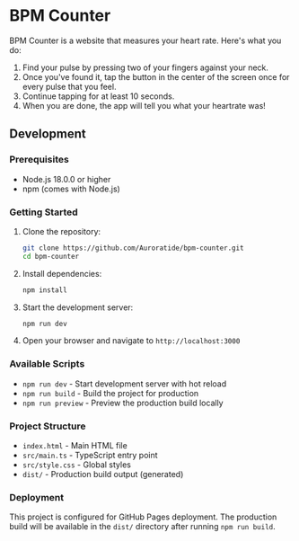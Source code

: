 # BPM Counter

BPM Counter is a website that measures your heart rate. Here's what you do:

1. Find your pulse by pressing two of your fingers against your neck.
2. Once you've found it, tap the button in the center of the screen once for every pulse that you feel.
3. Continue tapping for at least 10 seconds.
4. When you are done, the app will tell you what your heartrate was!

## Development

### Prerequisites

- Node.js 18.0.0 or higher
- npm (comes with Node.js)

### Getting Started

1. Clone the repository:
   ```bash
   git clone https://github.com/Auroratide/bpm-counter.git
   cd bpm-counter
   ```

2. Install dependencies:
   ```bash
   npm install
   ```

3. Start the development server:
   ```bash
   npm run dev
   ```

4. Open your browser and navigate to `http://localhost:3000`

### Available Scripts

- `npm run dev` - Start development server with hot reload
- `npm run build` - Build the project for production
- `npm run preview` - Preview the production build locally

### Project Structure

- `index.html` - Main HTML file
- `src/main.ts` - TypeScript entry point
- `src/style.css` - Global styles
- `dist/` - Production build output (generated)

### Deployment

This project is configured for GitHub Pages deployment. The production build will be available in the `dist/` directory after running `npm run build`.
